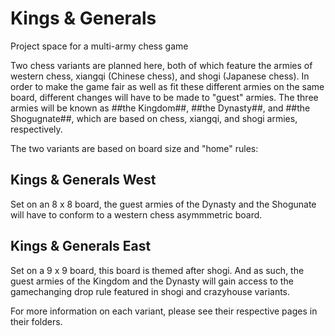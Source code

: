 # Kings & Generals
Project space for a multi-army chess game

Two chess variants are planned here, both of which feature the armies of western chess, xiangqi (Chinese chess), and shogi (Japanese chess). In order to make the game fair as well as fit these different armies on the same board, different changes will have to be made to "guest" armies. The three armies will be known as ##the Kingdom##, ##the Dynasty##, and ##the Shogugnate##, which are based on chess, xiangqi, and shogi armies, respectively.

The two variants are based on board size and "home" rules:

## Kings & Generals West

Set on an 8 x 8 board, the guest armies of the Dynasty and the Shogunate will have to conform to a western chess asymmmetric board.

## Kings & Generals East

Set on a 9 x 9 board, this board is themed after shogi. And as such, the guest armies of the Kingdom and the Dynasty will gain access to the gamechanging drop rule featured in shogi and crazyhouse variants.

For more information on each variant, please see their respective pages in their folders.
